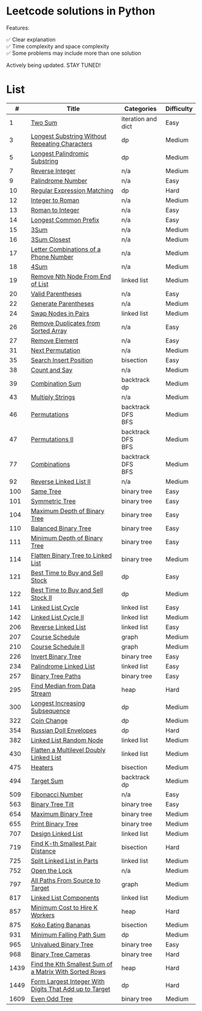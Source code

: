 # Leetcode solutions in Python

Features:

✅ Clear explanation<br>
✅ Time complexity and space complexity<br>
✅ Some problems may include more than one solution

Actively being updated. STAY TUNED!

# List

| #    | Title                                                                        | Categories              | Difficulty |
| ---- | ---------------------------------------------------------------------------- | ----------------------- | ---------- |
| 1    | [Two Sum](algorithms/0001.md)                                                | iteration and dict      | Easy       |
| 3    | [Longest Substring Without Repeating Characters](algorithms/0003.md)         | dp                      | Medium     |
| 5    | [Longest Palindromic Substring](algorithms/0005.md)                          | dp                      | Medium     |
| 7    | [Reverse Integer](algorithms/0007.md)                                        | n/a                     | Medium     |
| 9    | [Palindrome Number](algorithms/0009.md)                                      | n/a                     | Easy       |
| 10   | [Regular Expression Matching](algorithms/0010.md)                            | dp                      | Hard       |
| 12   | [Integer to Roman](algorithms/0012.md)                                       | n/a                     | Medium     |
| 13   | [Roman to Integer](algorithms/0013.md)                                       | n/a                     | Easy       |
| 14   | [Longest Common Prefix](algorithms/0014.md)                                  | n/a                     | Easy       |
| 15   | [3Sum](algorithms/0015.md)                                                   | n/a                     | Medium     |
| 16   | [3Sum Closest](algorithms/0016.md)                                           | n/a                     | Medium     |
| 17   | [Letter Combinations of a Phone Number](algorithms/0017.md)                  | n/a                     | Medium     |
| 18   | [4Sum](algorithms/0018.md)                                                   | n/a                     | Medium     |
| 19   | [Remove Nth Node From End of List](algorithms/0019.md)                       | linked list             | Medium     |
| 20   | [Valid Parentheses](algorithms/0020.md)                                      | n/a                     | Easy       |
| 22   | [Generate Parentheses](algorithms/0022.md)                                   | n/a                     | Medium     |
| 24   | [Swap Nodes in Pairs](algorithms/0024.md)                                    | linked list             | Medium     |
| 26   | [Remove Duplicates from Sorted Array](algorithms/0026.md)                    | n/a                     | Easy       |
| 27   | [Remove Element](algorithms/0027.md)                                         | n/a                     | Easy       |
| 31   | [Next Permutation](algorithms/0031.md)                                       | n/a                     | Medium     |
| 35   | [Search Insert Position](algorithms/0035.md)                                 | bisection               | Easy       |
| 38   | [Count and Say](algorithms/0038.md)                                          | n/a                     | Medium     |
| 39   | [Combination Sum](algorithms/0039.md)                                        | backtrack<br>dp         | Medium     |
| 43   | [Multiply Strings](algorithms/0043.md)                                       | n/a                     | Medium     |
| 46   | [Permutations](algorithms/0046.md)                                           | backtrack<br>DFS<br>BFS | Medium     |
| 47   | [Permutations II](algorithms/0047.md)                                        | backtrack<br>DFS<br>BFS | Medium     |
| 77   | [Combinations](algorithms/0077.md)                                           | backtrack<br>DFS<br>BFS | Medium     |
| 92   | [Reverse Linked List II](algorithms/0092.md)                                 | n/a                     | Medium     |
| 100  | [Same Tree](algorithms/0100.md)                                              | binary tree             | Easy       |
| 101  | [Symmetric Tree](algorithms/0101.md)                                         | binary tree             | Easy       |
| 104  | [Maximum Depth of Binary Tree](algorithms/0104.md)                           | binary tree             | Easy       |
| 110  | [Balanced Binary Tree](algorithms/0110.md)                                   | binary tree             | Easy       |
| 111  | [Minimum Depth of Binary Tree](algorithms/0111.md)                           | binary tree             | Easy       |
| 114  | [Flatten Binary Tree to Linked List](algorithms/0114.md)                     | binary tree             | Medium     |
| 121  | [Best Time to Buy and Sell Stock](algorithms/0121.md)                        | dp                      | Easy       |
| 122  | [Best Time to Buy and Sell Stock II](algorithms/0122.md)                     | dp                      | Medium     |
| 141  | [Linked List Cycle](algorithms/0141.md)                                      | linked list             | Easy       |
| 142  | [Linked List Cycle II](algorithms/0142.md)                                   | linked list             | Medium     |
| 206  | [Reverse Linked List](algorithms/0206.md)                                    | linked list             | Easy       |
| 207  | [Course Schedule](algorithms/0207.md)                                        | graph                   | Medium     |
| 210  | [Course Schedule II](algorithms/0210.md)                                     | graph                   | Medium     |
| 226  | [Invert Binary Tree](algorithms/0226.md)                                     | binary tree             | Easy       |
| 234  | [Palindrome Linked List](algorithms/0234.md)                                 | linked list             | Easy       |
| 257  | [Binary Tree Paths](algorithms/0257.md)                                      | binary tree             | Easy       |
| 295  | [Find Median from Data Stream](algorithms/0295.md)                           | heap                    | Hard       |
| 300  | [Longest Increasing Subsequence](algorithms/0300.md)                         | dp                      | Medium     |
| 322  | [Coin Change](algorithms/0322.md)                                            | dp                      | Medium     |
| 354  | [Russian Doll Envelopes](algorithms/0354.md)                                 | dp                      | Hard       |
| 382  | [Linked List Random Node](algorithms/0382.md)                                | linked list             | Medium     |
| 430  | [Flatten a Multilevel Doubly Linked List](algorithms/0430.md)                | linked list             | Medium     |
| 475  | [Heaters](algorithms/0475.md)                                                | bisection               | Medium     |
| 494  | [Target Sum](algorithms/0494.md)                                             | backtrack<br>dp         | Medium     |
| 509  | [Fibonacci Number](algorithms/0509.md)                                       | n/a                     | Easy       |
| 563  | [Binary Tree Tilt](algorithms/0563.md)                                       | binary tree             | Easy       |
| 654  | [Maximum Binary Tree](algorithms/0654.md)                                    | binary tree             | Medium     |
| 655  | [Print Binary Tree](algorithms/0655.md)                                      | binary tree             | Medium     |
| 707  | [Design Linked List](algorithms/0707.md)                                     | linked list             | Medium     |
| 719  | [Find K-th Smallest Pair Distance](algorithms/0719.md)                       | bisection               | Hard       |
| 725  | [Split Linked List in Parts](algorithms/0725.md)                             | linked list             | Medium     |
| 752  | [Open the Lock](algorithms/0752.md)                                          | n/a                     | Medium     |
| 797  | [All Paths From Source to Target](algorithms/0797.md)                        | graph                   | Medium     |
| 817  | [Linked List Components](algorithms/0817.md)                                 | linked list             | Medium     |
| 857  | [Minimum Cost to Hire K Workers](algorithms/0857.md)                         | heap                    | Hard       |
| 875  | [Koko Eating Bananas](algorithms/0875.md)                                    | bisection               | Medium     |
| 931  | [Minimum Falling Path Sum](algorithms/0931.md)                               | dp                      | Medium     |
| 965  | [Univalued Binary Tree](algorithms/0965.md)                                  | binary tree             | Easy       |
| 968  | [Binary Tree Cameras](algorithms/0968.md)                                    | binary tree             | Hard       |
| 1439 | [Find the Kth Smallest Sum of a Matrix With Sorted Rows](algorithms/1439.md) | heap                    | Hard       |
| 1449 | [Form Largest Integer With Digits That Add up to Target](algorithms/1449.md) | dp                      | Hard       |
| 1609 | [Even Odd Tree](algorithms/1609.md)                                          | binary tree             | Medium     |
